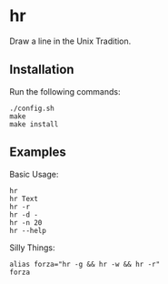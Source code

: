 # hr
Draw a line in the Unix Tradition.

## Installation

Run the following commands:

    ./config.sh
    make
    make install


## Examples

Basic Usage:

    hr
    hr Text
    hr -r 
    hr -d -
    hr -n 20
    hr --help

Silly Things:

    alias forza="hr -g && hr -w && hr -r"
    forza
